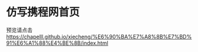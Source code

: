# 仿写携程网首页

预览请点击 https://chapelll.github.io/xiecheng/%E6%90%BA%E7%A8%8B%E7%BD%91%E6%A1%88%E4%BE%8B/index.html
